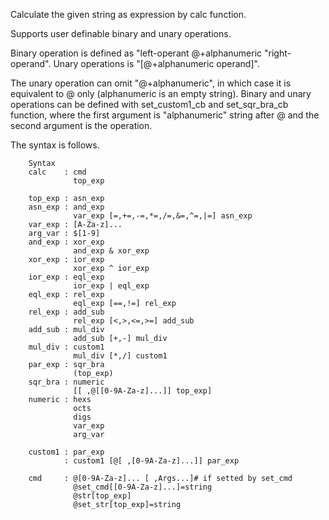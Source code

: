 Calculate the given string as expression by calc function.

Supports user definable binary and unary operations.

Binary operation is defined as "left-operant @+alphanumeric "right-operand".
Unary operations is "[@+alphanumeric operand]".

The unary operation can omit "@+alphanumeric", in which case it is equivalent to @ only (alphanumeric is an empty string).
Binary and unary operations can be defined with set_custom1_cb and set_sqr_bra_cb function, where the first argument is "alphanumeric" string after @ and the second argument is the operation.


The syntax is follows.

		Syntax
		calc    : cmd
		          top_exp

		top_exp : asn_exp
		asn_exp : and_exp
		          var_exp [=,+=,-=,*=,/=,&=,^=,|=] asn_exp
		var_exp : [A-Za-z]...
		arg_var : $[1-9]
		and_exp : xor_exp
		          and_exp & xor_exp
		xor_exp : ior_exp
		          xor_exp ^ ior_exp
		ior_exp : eql_exp
		          ior_exp | eql_exp
		eql_exp : rel_exp
		          eql_exp [==,!=] rel_exp
		rel_exp : add_sub
		          rel_exp [<,>,<=,>=] add_sub
		add_sub : mul_div
		          add_sub [+,-] mul_div
		mul_div : custom1
		          mul_div [*,/] custom1
		par_exp : sqr_bra
		          (top_exp)
		sqr_bra : numeric
		          [[ ,@[[0-9A-Za-z]...]] top_exp]
		numeric : hexs
		          octs
		          digs
		          var_exp
		          arg_var

		custom1 : par_exp
		        : custom1 [@[ ,[0-9A-Za-z]...]] par_exp

		cmd     : @[0-9A-Za-z]... [ ,Args...]# if setted by set_cmd
		          @set_cmd[[0-9A-Za-z]...]=string
		          @str[top_exp]
		          @set_str[top_exp]=string
